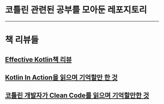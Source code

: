 # 코틀린 관련된 공부를 모아둔 레포지토리

---

# 책 리뷰들

## [Effective Kotlin책 리뷰](https://github.com/dlgocks1/Study_Collections/tree/main/Kotlin-Study/EffectiveKotlin/%EC%B1%85%EB%A6%AC%EB%B7%B0)

## [Kotlin In Action을 읽으며 기억할만 한 것](https://github.com/dlgocks1/Study_Collections/tree/main/Kotlin-Study/%5BKotlin%20In%20Action%5D%20%EC%9D%BD%EC%9C%BC%EB%A9%B0%20%EA%B8%B0%EC%96%B5%ED%95%A0%EB%A7%8C%20%ED%95%9C%20%EA%B2%83)

## [코틀린 개발자가 Clean Code를 읽으며 기억할만한 것](https://github.com/dlgocks1/Study_Collections/tree/main/Kotlin-Study/%EC%BD%94%ED%8B%80%EB%A6%B0%20%EA%B0%9C%EB%B0%9C%EC%9E%90%EA%B0%80%20Clean%20Code%EB%A5%BC%20%EC%9D%BD%EC%9C%BC%EB%A9%B0%20%EA%B8%B0%EC%96%B5%ED%95%A0%EB%A7%8C%ED%95%9C%20%EA%B2%833)
